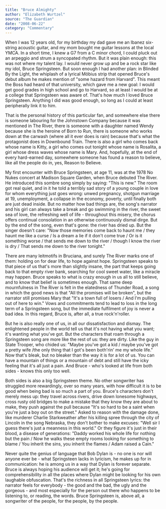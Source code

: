 ```yaml
---
title: "Bruce Almighty"
author: "Elizabeth Wurtzel"
source: "The Guardian"
date: "2008-06-22"
category: "Commentary"
---
```


When I was 12 years old, for my birthday my dad gave me an Ibanez six-string acoustic guitar, and my mom bought me guitar lessons at the local YMCA. In a short time, I knew a G7 from a C minor chord, I could pluck out an arpeggio and strum a syncopated rhythm. But it was plain enough: this was not where my talent lay. I would never grow up and be a rock star like my idol, Bruce Springsteen. But soon enough I had another plan: in Blinded By the Light, the whiplash of a lyrical Möbius strip that opened Bruce's debut album he makes mention of "some hazard from Harvard". This meant the Boss had heard of that university, which gave me a new goal: I would get good grades in high school and go to Harvard, so at least I would be at a college that Springsteen was aware of. That's how much I loved Bruce Springsteen. Anything I did was good enough, so long as I could at least peripherally link it to him.

That is the personal history of this particular fan, and somewhere else there is someone labouring for the Johnstown Company because it was mentioned in The River, there is someone with a daughter named Wendy because she is the heroine of Born to Run, there is someone who works down at the carwash (where all it ever does is rain) because that's what the protagonist does in Downbound Train. There is also a girl who comes back whose name is Kitty, a girl who comes out tonight whose name is Rosalita, a girl whose dress waves whose name is Mary. And, hopefully, at the end of every hard-earned day, somewhere someone has found a reason to believe, like all the people do in, yes, Reason to Believe.

My first encounter with Bruce Springsteen, at age 11, was at the 1978 No Nukes concert at Madison Square Garden, when Bruce debuted The River. He introduced this sombre song simply by saying: "This is new." The room got real quiet, and in it he told a terribly sad story of a young couple in love for whom everything just goes wrong: unwed pregnancy, shotgun marriage at 19, unemployment, a collapse in the economy, poverty, until finally both are just dead inside. But no matter how bad things are, the song's narrator and his girl can always take a break and go swimming in the river, the sweet sea of love, the refreshing well of life - throughout this misery, the chorus offers continual consolation in an otherwise continuously dismal dirge. But by the end of the song, even that's gone: the river has dried up. But the singer doesn't care: "Now those memories come back to haunt me / they haunt me like a curse / Is a dream a lie if it don't come true / Or is it something worse / that sends me down to the river / though I know the river is dry / That sends me down to the river tonight."

There are many leitmotifs in Bruciana, and surely The River marks one of them: holding on for dear life, to hope against hope. Springsteen speaks to that piece of us that's more than slightly insane, the part that keeps going back to that empty river bank, searching for cool sweet water, like a miracle may happen. Bruce speaks to what is crazy enough in us all to still believe, and to know that belief is sometimes enough. That same deep mournfulness in The River is felt in the elatedness of Thunder Road, a song in which the good news is that "All the promises will be broken", but the narrator still promises Mary that "It's a town full of losers / And I'm pulling out of here to win." Vows and commitments tend to lead to loss in the long term of a Springsteen song, but the immediate fulfilment of joy is never a bad idea. In this regard, Bruce is, after all, a true rock'n'roller.

But he is also really one of us, in all our dissatisfaction and dismay. The enlightened people in the world tell us that it's not having what you want; it's wanting what you've got. But the characters that roam through a Springsteen song are more like the rest of us: they are dirty. Like the guy in State Trooper, who chided us: "Maybe you've got a kid / maybe you've got a pretty wife /the only thing that I got's been both'rin' me my whole life." Now that's bleak, but no bleaker than the way it is for a lot of us. You can have a mountain of things or a mountain of debt and still have the icky feeling that it's all just a pain. And Bruce - who's looked at life from both sides - knows this only too well.

Both sides is also a big Springsteen theme. No other songwriter has struggled more rewardingly, over so many years, with how difficult it is to be good when being bad is so much a part of you. Bruce's characters don't merely mess up: they travel across rivers, drive down lonesome highways, cross rusty old bridges to make a mistake that they know they are about to make, they push against the pull because "It's so hard to be a saint when you're just a boy out on the street." Asked to reason with the damage done, like murderer Charlie Starkweather after his killing spree through the city of Lincoln in the song Nebraska, they don't bother to make excuses: "Well sir I guess there's just a meanness in this world." Or they figure it's just in their blood, a disease of generations: "Daddy worked his whole life for nothing but the pain / Now he walks these empty rooms looking for something to blame / You inherit the sins, you inherit the flames / Adam raised a Cain."

Never quite the genius of language that Bob Dylan is - no one is nor will anyone ever be - what Springsteen lacks in lyricism, he makes up for in communication: he is among us in a way that Dylan is forever separate. Bruce is always hoping his audience will get it; he's going for comprehensibility in all the places where Dylan might be looking for his own laughable obfuscation. That's the richness in all Springsteen lyrics: the narrator feels for everybody - the good and the bad, the ugly and the gorgeous - and most especially for the person out there who happens to be listening to, or reading, the words. Bruce Springsteen is, above all, a songwriter of the people, for the people, by the people.